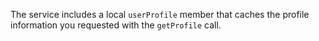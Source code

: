 The service includes a local `userProfile` member that caches the profile information you requested with the `getProfile` call. 
